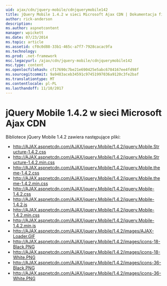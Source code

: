 ```yaml
---
uid: ajax/cdn/jquery-mobile/cdnjquerymobile142
title: jQuery Mobile 1.4.2 w sieci Microsoft Ajax CDN | Dokumentacja firmy Microsoft
author: rick-anderson
description: 
ms.author: aspnetcontent
manager: wpickett
ms.date: 07/23/2014
ms.topic: article
ms.assetid: cf0c0d88-33b1-465c-a7f7-7928cacac9fa
ms.technology: 
ms.prod: .net-framework
msc.legacyurl: /ajax/cdn/jquery-mobile/cdnjquerymobile142
msc.type: content
ms.openlocfilehash: cf17690c7be21e690425e5abc6784167ee4fd98f
ms.sourcegitcommit: 9a9483aceb34591c97451997036a9120c3fe2baf
ms.translationtype: MT
ms.contentlocale: pl-PL
ms.lasthandoff: 11/10/2017
---
```

<a name="jquery-mobile-142-on-the-microsoft-ajax-cdn"></a>jQuery Mobile 1.4.2 w sieci Microsoft Ajax CDN
====================
Bibliotece jQuery Mobile 1.4.2 zawiera następujące pliki:

- http://AJAX.aspnetcdn.com/AJAX/jquery.Mobile/1.4.2/jquery.Mobile.Structure-1.4.2.css
- http://AJAX.aspnetcdn.com/AJAX/jquery.Mobile/1.4.2/jquery.Mobile.Structure-1.4.2.min.css
- http://AJAX.aspnetcdn.com/AJAX/jquery.Mobile/1.4.2/jquery.Mobile.theme-1.4.2.css
- http://AJAX.aspnetcdn.com/AJAX/jquery.Mobile/1.4.2/jquery.Mobile.theme-1.4.2.min.css
- http://AJAX.aspnetcdn.com/AJAX/jquery.Mobile/1.4.2/jquery.Mobile-1.4.2.css
- http://AJAX.aspnetcdn.com/AJAX/jquery.Mobile/1.4.2/jquery.Mobile-1.4.2.js
- http://AJAX.aspnetcdn.com/AJAX/jquery.Mobile/1.4.2/jquery.Mobile-1.4.2.min.css
- http://AJAX.aspnetcdn.com/AJAX/jquery.Mobile/1.4.2/jquery.Mobile-1.4.2.min.js
- http://AJAX.aspnetcdn.com/AJAX/jquery.Mobile/1.4.2/images/AJAX-Loader.GIF
- http://AJAX.aspnetcdn.com/AJAX/jquery.Mobile/1.4.2/images/icons-18-Black.PNG
- http://AJAX.aspnetcdn.com/AJAX/jquery.Mobile/1.4.2/images/icons-18-White.PNG
- http://AJAX.aspnetcdn.com/AJAX/jquery.Mobile/1.4.2/images/icons-36-Black.PNG
- http://AJAX.aspnetcdn.com/AJAX/jquery.Mobile/1.4.2/images/icons-36-White.PNG
